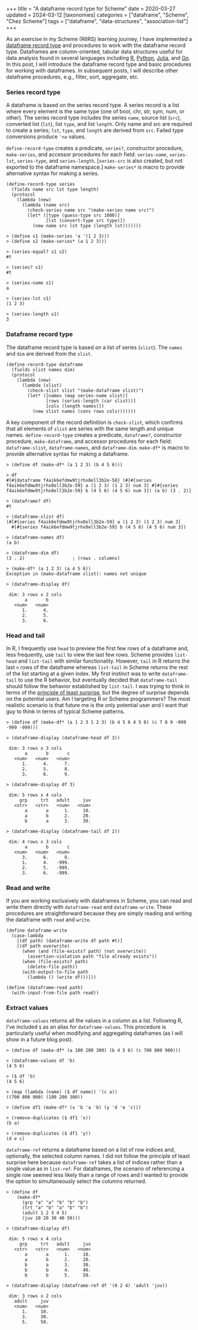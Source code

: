 +++
title = "A dataframe record type for Scheme"
date = 2020-03-27
updated = 2024-03-12
[taxonomies]
categories = ["dataframe", "Scheme", "Chez Scheme"]
tags = ["dataframe", "data-structures", "association-list"]
+++

As an exercise in my Scheme (R6RS) learning journey, I have implemented a [dataframe record type](https://github.com/hinkelman/dataframe/) and procedures to work with the dataframe record type. Dataframes are column-oriented, tabular data structures useful for data analysis found in several languages including [R](https://stat.ethz.ch/R-manual/R-devel/library/base/html/data.frame.html), [Python](https://pandas.pydata.org/docs/reference/api/pandas.DataFrame.html), [Julia](https://juliadata.github.io/DataFrames.jl/stable/), and [Go](https://github.com/rocketlaunchr/dataframe-go). In this post, I will introduce the dataframe record type and basic procedures for working with dataframes. In subsequent posts, I will describe other dataframe procedures, e.g., filter, sort, aggregate, etc.

<!-- more -->

### Series record type

A dataframe is based on the series record type. A series record is a list where every element is the same type (one of bool, chr, str, sym, num, or other). The series record type includes the series `name`, source list (`src`), converted list (`lst`), list `type`, and list `length`. Only name and src are required to create a series; `lst`, `type`, and `length` are derived from `src`. Failed type conversions produce `'na` values.

`define-record-type` creates a predicate, `series?`, constructor procedure, `make-series`, and accessor procedures for each field: `series-name`, `series-lst`, `series-type`, and `series-length`. [`series-src` is also created, but not exported to the dataframe namespace.] `make-series*` is macro to provide alternative syntax for making a series.

```
(define-record-type series
  (fields name src lst type length)
  (protocol
    (lambda (new)
      (lambda (name src)
        (check-series name src "(make-series name src)")
        (let* ([type (guess-type src 1000)]
               [lst (convert-type src type)])
          (new name src lst type (length lst)))))))

> (define s1 (make-series 'a '(1 2 3)))
> (define s2 (make-series* (a 1 2 3)))

> (series-equal? s1 s2)
#t

> (series? s1)
#t

> (series-name s1)
a

> (series-lst s1)
(1 2 3)

> (series-length s1)
3
```

### Dataframe record type

The dataframe record type is based on a list of series (`slist`). The `names` and `dim` are derived from the `slist`. 

```
(define-record-type dataframe
  (fields slist names dim)
  (protocol
    (lambda (new)
      (lambda (slist)
        (check-slist slist "(make-dataframe slist)")
        (let* ([names (map series-name slist)]
               [rows (series-length (car slist))]
               [cols (length names)])
          (new slist names (cons rows cols)))))))
```

A key component of the record definition is `check-slist`, which confirms that all elements of `slist` are series with the same length and unique names. `define-record-type` creates a predicate, `dataframe?`, constructor procedure, `make-dataframe`, and accessor procedures for each field: `dataframe-slist`, `dataframe-names`, and `dataframe-dim`. `make-df*` is macro to provide alternative syntax for making a dataframe.

```
> (define df (make-df* (a 1 2 3) (b 4 5 6)))

> df
#[#{dataframe f4aik6efdmw9tjrhx8ell3b2e-58} (#[#{series f4aik6efdmw9tjrhx8ell3b2e-59} a (1 2 3) (1 2 3) num 3] #[#{series f4aik6efdmw9tjrhx8ell3b2e-59} b (4 5 6) (4 5 6) num 3]) (a b) (3 . 2)]

> (dataframe? df)
#t

> (dataframe-slist df)  
(#[#{series f4aik6efdmw9tjrhx8ell3b2e-59} a (1 2 3) (1 2 3) num 3]
  #[#{series f4aik6efdmw9tjrhx8ell3b2e-59} b (4 5 6) (4 5 6) num 3])

> (dataframe-names df)
(a b)

> (dataframe-dim df)
(3 . 2)                  ; (rows . columns)

> (make-df* (a 1 2 3) (a 4 5 6))
Exception in (make-dataframe slist): names not unique

> (dataframe-display df)

 dim: 3 rows x 2 cols
       a       b 
   <num>   <num> 
      1.      4. 
      2.      5. 
      3.      6. 
```

### Head and tail

In R, I frequently use `head` to preview the first few rows of a dataframe and, less frequently, use `tail` to view the last few rows. Scheme provides `list-head` and `list-tail` with similar functionality. However, `tail` in R returns the last `n` rows of the dataframe whereas `list-tail` in Scheme returns the rest of the list starting at a given index. My first instinct was to write `dataframe-tail` to use the R behavior, but eventually decided that `dataframe-tail` should follow the behavior established by `list-tail`. I was trying to think in terms of the [principle of least surprise](https://en.wikipedia.org/wiki/Principle_of_least_astonishment), but the degree of surprise depends on the potential users. Am I targeting R or Scheme programmers? The most realistic scenario is that future me is the only potential user and I want that guy to think in terms of typical Scheme patterns.

```
> (define df (make-df* (a 1 2 3 1 2 3) (b 4 5 6 4 5 6) (c 7 8 9 -999 -999 -999)))

> (dataframe-display (dataframe-head df 3))

 dim: 3 rows x 3 cols
       a       b       c 
   <num>   <num>   <num> 
      1.      4.      7. 
      2.      5.      8. 
      3.      6.      9. 

> (dataframe-display df 3)

 dim: 5 rows x 4 cols
     grp     trt   adult     juv 
   <str>   <str>   <num>   <num> 
       a       a      1.     10. 
       a       b      2.     20. 
       b       a      3.     30. 

> (dataframe-display (dataframe-tail df 2))

 dim: 4 rows x 3 cols
       a       b       c 
   <num>   <num>   <num> 
      3.      6.      9. 
      1.      4.   -999. 
      2.      5.   -999. 
      3.      6.   -999. 
```

### Read and write

If you are working exclusively with dataframes in Scheme, you can read and write them directly with `dataframe-read` and `dataframe-write`. These procedures are straightforward because they are simply reading and writing the dataframe with `read` and `write`. 

```
(define dataframe-write
  (case-lambda
    [(df path) (dataframe-write df path #t)]
    [(df path overwrite)
      (when (and (file-exists? path) (not overwrite))
        (assertion-violation path "file already exists"))
      (when (file-exists? path)
        (delete-file path))
      (with-output-to-file path
        (lambda () (write df)))]))

(define (dataframe-read path)
  (with-input-from-file path read))
```

### Extract values

`dataframe-values` returns all the values in a column as a list. Following R, I've included `$` as an alias for `dataframe-values`. This procedure is particularly useful when modifying and aggregating dataframes (as I will show in a future blog post).

```
> (define df (make-df* (a 100 200 300) (b 4 5 6) (c 700 800 900)))

> (dataframe-values df 'b)
(4 5 6)

> ($ df 'b)                 
(4 5 6)

> (map (lambda (name) ($ df name)) '(c a))
((700 800 900) (100 200 300))

> (define df1 (make-df* (x 'b 'a 'b) (y 'd 'e 'c)))

> (remove-duplicates ($ df1 'x))
(b a)

> (remove-duplicates ($ df1 'y))
(d e c)
```

`dataframe-ref` returns a dataframe based on a list of row indices and, optionally, the selected column names. I did not follow the principle of least surprise here because `dataframe-ref` takes a list of indices rather than a single value as in `list-ref`. For dataframes, the scenario of referencing a single row seemed less likely than a range of rows and I wanted to provide the option to simultaneously select the columns returned. 

```
> (define df 
    (make-df* 
      (grp "a" "a" "b" "b" "b")
      (trt "a" "b" "a" "b" "b")
      (adult 1 2 3 4 5)
      (juv 10 20 30 40 50)))

> (dataframe-display df)

 dim: 5 rows x 4 cols
     grp     trt   adult     juv 
   <str>   <str>   <num>   <num> 
       a       a      1.     10. 
       a       b      2.     20. 
       b       a      3.     30. 
       b       b      4.     40. 
       b       b      5.     50. 

> (dataframe-display (dataframe-ref df '(0 2 4) 'adult 'juv))

 dim: 3 rows x 2 cols
   adult     juv 
   <num>   <num> 
      1.     10. 
      3.     30. 
      5.     50. 
```

